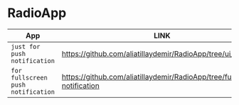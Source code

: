 # RadioApp


| App | LINK |
| --- | --- |
| `just for push notification` | https://github.com/aliatillaydemir/RadioApp/tree/ui_branch |
| `for fullscreen push notification` | https://github.com/aliatillaydemir/RadioApp/tree/fullscreen-notification |
